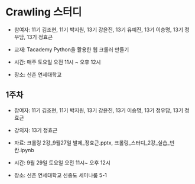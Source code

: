 # Crawling 스터디

- 참여자: 11기 김조현, 11기 박지원, 13기 강윤진, 13기 유예진, 13기 이승명, 13기 정우담, 13기 정효근

- 교재: Tacademy Python을 활용한 웹 크롤러 만들기

- 시간: 매주 토요일 오전 11시 ~ 오후 12시

- 장소: 신촌 연세대학교

## 1주차

- 참여자: 11기 김조현, 11기 박지원, 13기 강윤진, 13기 이승명, 13기 정우담, 13기 정효근

- 강의자: 13기 정효근

- 자료: 크롤링 2강_9월27일 발제_정효근.pptx, 크롤링_스터디_2강_실습_빈칸.ipynb

- 시간: 9월 29일 토요일 오전 11시~ 오후 12시

- 장소: 신촌 연세대학교 신중도 세미나룸 5-1
